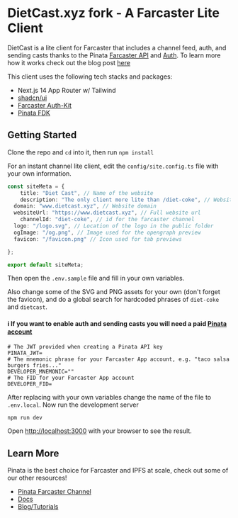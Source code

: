 # DietCast.xyz fork - A Farcaster Lite Client

DietCast is a lite client for Farcaster that includes a channel feed, auth, and sending casts thanks to the Pinata [Farcaster API](https://docs.pinata.cloud/farcaster/farcaster-api/getting-started) and [Auth](https://docs.pinata.cloud/farcaster/farcaster-auth). To learn more how it works check out the blog post [here](https://www.pinata.cloud/blog/how-to-build-a-lite-client-with-the-pinata-farcaster-api)

This client uses the following tech stacks and packages:

- Next.js 14 App Router w/ Tailwind
- [shadcn/ui](https://ui.shadcn.com/)
- [Farcaster Auth-Kit](https://github.com/farcasterxyz/auth-monorepo)
- [Pinata FDK](https://github.com/PinataCloud/pinata-fdk)

## Getting Started

Clone the repo and `cd` into it, then run `npm install`

For an instant channel lite client, edit the `config/site.config.ts` file with your own information.

```typescript
const siteMeta = {
	title: "Diet Cast", // Name of the website
	description: "The only client more lite than /diet-coke", // Website description
  domain: "www.dietcast.xyz", // Website domain
  websiteUrl: "https://www.dietcast.xyz", // Full website url
	channelId: "diet-coke", // id for the farcaster channel
  logo: "/logo.svg", // Location of the logo in the public folder
  ogImage: "/og.png", // Image used for the opengraph preview
  favicon: "/favicon.png" // Icon used for tab previews

};

export default siteMeta;
```

Then open the `.env.sample` file and fill in your own variables.

Also change some of the SVG and PNG assets for your own (don't forget the favicon), and do a global search for hardcoded phrases of `diet-coke` and `dietcast`.

#### ℹ️ If you want to enable auth and sending casts you will need a paid [Pinata account](https://pinata.cloud/pricing)

```
# The JWT provided when creating a Pinata API key
PINATA_JWT=
# The mnemonic phrase for your Farcaster App account, e.g. "taco salsa burgers fries..."
DEVELOPER_MNEMONIC=""
# The FID for your Farcaster App account
DEVELOPER_FID=
```

After replacing with your own variables change the name of the file to `.env.local`. Now run the development server

```bash
npm run dev
```

Open [http://localhost:3000](http://localhost:3000) with your browser to see the result.

## Learn More

Pinata is the best choice for Farcaster and IPFS at scale, check out some of our other resources!

- [Pinata Farcaster Channel](https://warpcast.com/~/channel/pinata)
- [Docs](https://docs.pinata.cloud)
- [Blog/Tutorials](https://pinata.cloud/blog)
